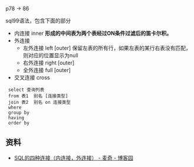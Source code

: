 p78 -> 86

sql99语法，包含下面的部分

- 内连接    inner **形成的中间表为两个表经过ON条件过滤后的笛卡尔积。**
- 外连接
    - 左外连接  left [outer] 保留左表的所有行，如果左表的某行右表没有匹配，则对应的位置显示为null
    - 右外连接  right [outer]
    - 全外连接  full [outer]
- 交叉连接   cross 



```
 select 查询列表
 from 表1  别名 [连接类型]
 join 表2  别名 on 连接类型
 where
 group by
 having
 order by
```

## 资料

- [SQL的四种连接（内连接，外连接） - 麦奇 - 博客园](https://www.cnblogs.com/biaogejiushibiao/p/9458119.html)
